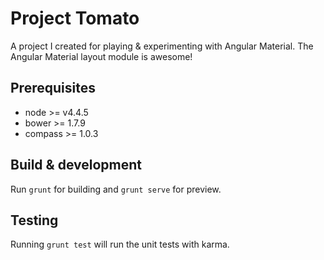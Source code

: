 # Project Tomato

A project I created for playing & experimenting with Angular Material. The Angular Material layout module is awesome!

## Prerequisites

- node >= v4.4.5
- bower >= 1.7.9
- compass >= 1.0.3

## Build & development

Run `grunt` for building and `grunt serve` for preview.

## Testing

Running `grunt test` will run the unit tests with karma.
